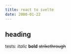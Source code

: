 ```yaml
---
title: react to svelte
date: 2000-01-22
---
```


## heading

tests: _italic_ **bold** ~~strikethrough~~
